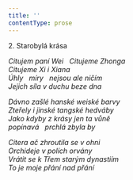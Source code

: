```yaml
---
title: ''
contentType: prose
---
```


2. Starobylá krása

_Citujem paní Wei   Citujeme Zhonga  
Citujeme Xi i Xiana  
Úhly   míry   nejsou ale ničím  
Jejich síla v duchu beze dna_

_Dávno zašlé hanské weiské barvy  
Zteřely i jinské tangské hedváby  
Jako kdyby z krásy jen ta vůně  
popínavá   prchlá zbyla by_

_Citera ač zhroutila se v ohni  
Orchideje v polích orvány  
Vrátit se k Třem starým dynastiím  
To je moje přání nad přání_
